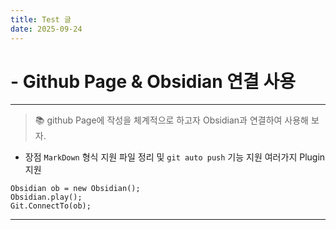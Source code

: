 ```yaml
---
title: Test 글
date: 2025-09-24
---
```

# - Github Page & Obsidian 연결 사용
---

>  📚 github Page에 작성을 체계적으로 하고자 Obsidian과 연결하여 사용해 보자.

- 장점
	`MarkDown` 형식 지원
	파일 정리 및 `git auto push` 기능 지원
	여러가지 Plugin 지원 

```
Obsidian ob = new Obsidian();
Obsidian.play();
Git.ConnectTo(ob);

```

---